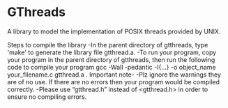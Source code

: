 # GThreads
A library to model the implementation of POSIX threads provided by UNIX.

Steps to compile the library
  -In the parent directory of gtthreads, type 'make' to generate the library file gtthread.a.
  -To run your program, copy your program in the parent directory of gtthreads, then run the following code to compile your program
    gcc -Wall -pedantic -I{...} -o object_name your_filename.c gtthread.a .
    Important note-
    -Plz ignore the warnings they are of no use. If there are no errors then your program would be compiled correctly.
    -Please use “gtthread.h” instead of <gtthread.h> in order to ensure no compiling errors.
